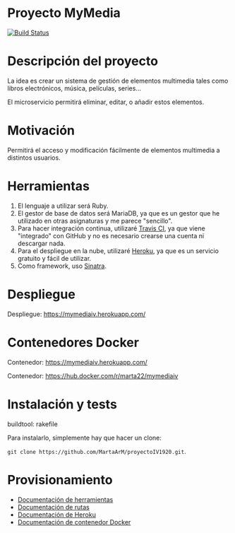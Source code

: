 # Proyecto MyMedia

[![Build Status](https://travis-ci.com/MartaArM/proyectoIV1920.svg?branch=master)](https://github.com/MartaArM/proyectoIV1920)


# Descripción del proyecto
La idea es crear un sistema de gestión de elementos multimedia tales como libros electrónicos, música, películas, series... 

El microservicio permitirá eliminar, editar, o añadir estos elementos.

# Motivación

Permitirá el acceso y modificación fácilmente de elementos multimedia a distintos usuarios.

# Herramientas 

1. El lenguaje a utilizar será Ruby.
2. El gestor de base de datos será MariaDB, ya que es un gestor que he utilizado en otras asignaturas y me parece "sencillo".
3. Para hacer integración continua, utilizaré [Travis CI](https://travis-ci.com/), ya que viene "integrado" con GitHub y no es necesario crearse una cuenta ni descargar nada.
4. Para el despliegue en la nube, utilizaré [Heroku](https://www.heroku.com/), ya que es un servicio gratuito y fácil de utilizar.
5. Como framework, uso [Sinatra](http://sinatrarb.com/).

# Despliegue

Despliegue: https://mymediaiv.herokuapp.com/

# Contenedores Docker

Contenedor: https://mymediaiv.herokuapp.com/

Contenedor: https://hub.docker.com/r/marta22/mymediaiv

# Instalación y tests

buildtool: rakefile

Para instalarlo, simplemente hay que hacer un clone:

`git clone https://github.com/MartaArM/proyectoIV1920.git`.

# Provisionamiento

- [Documentación de herramientas](https://github.com/MartaArM/proyectoIV1920/blob/master/doc/doc_herramientas.md)
- [Documentación de rutas](https://github.com/MartaArM/proyectoIV1920/blob/master/doc/doc_rutas.md)
- [Documentación de Heroku](https://github.com/MartaArM/proyectoIV1920/blob/master/doc/doc_paas.md)
- [Documentación de contenedor Docker](https://github.com/MartaArM/proyectoIV1920/blob/master/doc/doc_docker.md)

